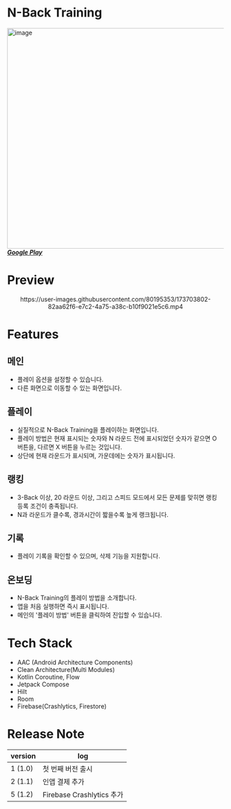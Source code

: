 # N-Back Training
<img src="https://github.com/wing-tree/wing-tree/blob/master/image/graphic_image_en.png" alt="image" width="512"/></br>
[_**Google Play**_](https://play.google.com/store/apps/details?id=com.wing.tree.n.back.training)

# Preview
<p align="center">https://user-images.githubusercontent.com/80195353/173703802-82aa62f6-e7c2-4a75-a38c-b10f9021e5c6.mp4</p>

# Features
## 메인
- 플레이 옵션을 설정할 수 있습니다.
- 다른 화면으로 이동할 수 있는 화면입니다.

## 플레이
- 실질적으로 N-Back Training을 플레이하는 화면입니다.
- 플레이 방법은 현재 표시되는 숫자와 N 라운드 전에 표시되었던 숫자가 같으면 O 버튼을, 다르면 X 버튼을 누르는 것입니다.
- 상단에 현재 라운드가 표시되며, 가운데에는 숫자가 표시됩니다.

## 랭킹
- 3-Back 이상, 20 라운드 이상, 그리고 스피드 모드에서 모든 문제를 맞히면 랭킹 등록 조건이 충족됩니다.
- N과 라운드가 클수록, 경과시간이 짧을수록 높게 랭크됩니다.

## 기록
- 플레이 기록을 확인할 수 있으며, 삭제 기능을 지원합니다.

## 온보딩
- N-Back Training의 플레이 방법을 소개합니다.
- 앱을 처음 실행하면 즉시 표시됩니다.
- 메인의 '플레이 방법' 버튼을 클릭하여 진입할 수 있습니다.

# Tech Stack
- AAC (Android Architecture Components)
- Clean Architecture(Multi Modules)
- Kotlin Coroutine, Flow
- Jetpack Compose
- Hilt
- Room
- Firebase(Crashlytics, Firestore)

# Release Note
| version | log |
| --- | --- |
| 1 (1.0) | 첫 번째 버전 출시 |
| 2 (1.1) | 인앱 결제 추가 |
| 5 (1.2) | Firebase Crashlytics 추가 |
